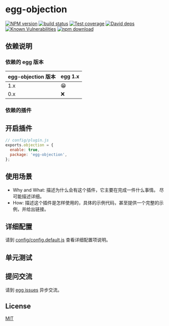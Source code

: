 # egg-objection

[![NPM version][npm-image]][npm-url]
[![build status][travis-image]][travis-url]
[![Test coverage][codecov-image]][codecov-url]
[![David deps][david-image]][david-url]
[![Known Vulnerabilities][snyk-image]][snyk-url]
[![npm download][download-image]][download-url]

[npm-image]: https://img.shields.io/npm/v/egg-objection.svg?style=flat-square
[npm-url]: https://npmjs.org/package/egg-objection
[travis-image]: https://img.shields.io/travis/eggjs/egg-objection.svg?style=flat-square
[travis-url]: https://travis-ci.org/eggjs/egg-objection
[codecov-image]: https://img.shields.io/codecov/c/github/eggjs/egg-objection.svg?style=flat-square
[codecov-url]: https://codecov.io/github/eggjs/egg-objection?branch=master
[david-image]: https://img.shields.io/david/eggjs/egg-objection.svg?style=flat-square
[david-url]: https://david-dm.org/eggjs/egg-objection
[snyk-image]: https://snyk.io/test/npm/egg-objection/badge.svg?style=flat-square
[snyk-url]: https://snyk.io/test/npm/egg-objection
[download-image]: https://img.shields.io/npm/dm/egg-objection.svg?style=flat-square
[download-url]: https://npmjs.org/package/egg-objection

<!--
Description here.
-->

## 依赖说明

### 依赖的 egg 版本

egg-objection 版本 | egg 1.x
--- | ---
1.x | 😁
0.x | ❌

### 依赖的插件
<!--

如果有依赖其它插件，请在这里特别说明。如

- security
- multipart

-->

## 开启插件

```js
// config/plugin.js
exports.objection = {
  enable: true,
  package: 'egg-objection',
};
```

## 使用场景

- Why and What: 描述为什么会有这个插件，它主要在完成一件什么事情。
尽可能描述详细。
- How: 描述这个插件是怎样使用的，具体的示例代码，甚至提供一个完整的示例，并给出链接。

## 详细配置

请到 [config/config.default.js](config/config.default.js) 查看详细配置项说明。

## 单元测试

<!-- 描述如何在单元测试中使用此插件，例如 schedule 如何触发。无则省略。-->

## 提问交流

请到 [egg issues](https://github.com/eggjs/egg/issues) 异步交流。

## License

[MIT](LICENSE)
